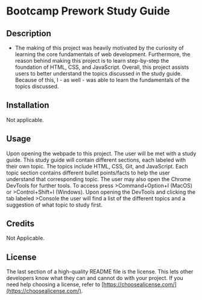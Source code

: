 # Bootcamp Prework Study Guide 

## Description

- The making of this project was heavily motivated by the curiosity of learning the core fundamentals of web development. Furthermore, the reason behind making this project is to learn step-by-step the foundation of HTML, CSS, and JavaScript. Overall, this project assists users to better understand the topics discussed in the study guide. Because of this, I - as well - was able to learn the fundamentals of the topics discussed. 

## Installation

Not applicable. 

## Usage

Upon opening the webpade to this project. The user will be met with a study guide. This study guide will contain different sections, each labeled with their own topic. The topics include HTML, CSS, Git, and JavaScript. Each topic section contains different bullet points/facts to help the user understand that corresponding topic. The user may also open the Chrome DevTools for further tools. To access press >Command+Option+I (MacOS) or >Control+Shift+I (Windows). Upon opening the DevTools and clicking the tab labeled >Console the user will find a list of the different topics and a suggestion of what topic to study first.

## Credits

Not Applicable.

## License

The last section of a high-quality README file is the license. This lets other developers know what they can and cannot do with your project. If you need help choosing a license, refer to [https://choosealicense.com/](https://choosealicense.com/).